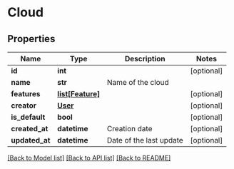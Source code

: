 # Cloud

## Properties
Name | Type | Description | Notes
------------ | ------------- | ------------- | -------------
**id** | **int** |  | [optional] 
**name** | **str** | Name of the cloud | 
**features** | [**list[Feature]**](Feature.md) |  | [optional] 
**creator** | [**User**](User.md) |  | [optional] 
**is_default** | **bool** |  | [optional] 
**created_at** | **datetime** | Creation date | [optional] 
**updated_at** | **datetime** | Date of the last update | [optional] 

[[Back to Model list]](../README.md#documentation-for-models) [[Back to API list]](../README.md#documentation-for-api-endpoints) [[Back to README]](../README.md)


